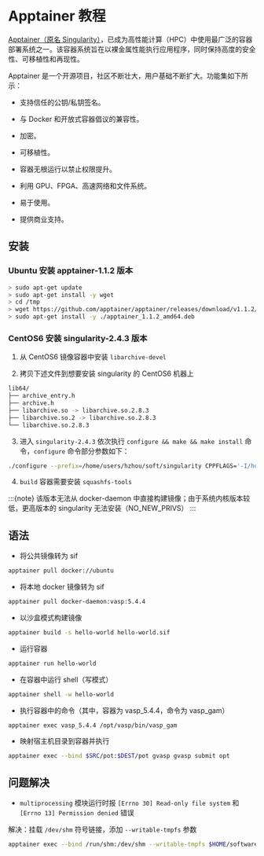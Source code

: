 # Apptainer 教程

[Apptainer（原名 Singularity）](https://github.com/apptainer/apptainer)，已成为高性能计算（HPC）中使用最广泛的容器部署系统之一。该容器系统旨在以裸金属性能执行应用程序，同时保持高度的安全性、可移植性和再现性。

Apptainer 是一个开源项目，社区不断壮大，用户基础不断扩大。功能集如下所示：

- 支持信任的公钥/私钥签名。

- 与 Docker 和开放式容器倡议的兼容性。

- 加密。

- 可移植性。

- 容器无根运行以禁止权限提升。

- 利用 GPU、FPGA、高速网络和文件系统。

- 易于使用。

- 提供商业支持。

## 安装

### Ubuntu 安装 apptainer-1.1.2 版本

```bash
> sudo apt-get update
> sudo apt-get install -y wget
> cd /tmp
> wget https://github.com/apptainer/apptainer/releases/download/v1.1.2/apptainer_1.1.2_amd64.deb
> sudo apt-get install -y ./apptainer_1.1.2_amd64.deb
```

### CentOS6 安装 singularity-2.4.3 版本

1. 从 CentOS6 镜像容器中安装 `libarchive-devel`

2. 拷贝下述文件到想要安装 singularity 的 CentOS6 机器上

```bash
lib64/
├── archive_entry.h
├── archive.h
├── libarchive.so -> libarchive.so.2.8.3
├── libarchive.so.2 -> libarchive.so.2.8.3
└── libarchive.so.2.8.3
```

3. 进入 `singularity-2.4.3` 依次执行 `configure && make && make install` 命令，`configure` 命令部分参数如下：

```bash
./configure --prefix=/home/users/hzhou/soft/singularity CPPFLAGS='-I/home/users/hzhou/soft/lib64 -L/home/users/hzhou/soft/lib64' LDFLAGS='-L/home/users/hzhou/soft/lib64'
```

4. `build` 容器需要安装 `squashfs-tools`

:::{note}
该版本无法从 docker-daemon 中直接构建镜像；由于系统内核版本较低，更高版本的 singularity 无法安装（NO_NEW_PRIVS）
:::

## 语法

- 将公共镜像转为 sif

```bash
apptainer pull docker://ubuntu
```

- 将本地 docker 镜像转为 sif

```bash
apptainer pull docker-daemon:vasp:5.4.4
```

- 以沙盒模式构建镜像

```bash
apptainer build -s hello-world hello-world.sif
```

- 运行容器

```bash
apptainer run hello-world
```

- 在容器中运行 shell（写模式）

```bash
apptainer shell -w hello-world
```

- 执行容器中的命令（其中，容器为 vasp_5.4.4，命令为 vasp_gam）

```bash
apptainer exec vasp_5.4.4 /opt/vasp/bin/vasp_gam
```

- 映射宿主机目录到容器并执行

```bash
apptainer exec --bind $SRC/pot:$DEST/pot gvasp gvasp submit opt
```

## 问题解决

- `multiprocessing` 模块运行时报 `[Errno 30] Read-only file system` 和 `[Errno 13] Permission denied` 错误

解决：挂载 `/dev/shm` 符号链接，添加 `--writable-tmpfs` 参数

```bash
apptainer exec --bind /run/shm:/dev/shm --writable-tmpfs $HOME/software/gvasp gvasp sum
```
